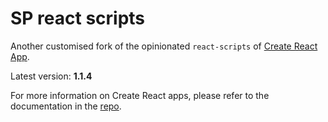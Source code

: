 # SP react scripts

Another customised fork of the opinionated `react-scripts` of [Create React App](https://travis-ci.org/facebookincubator/create-react-app).

Latest version: **1.1.4**


For more information on Create React apps, please refer to the documentation in the [repo](https://travis-ci.org/facebookincubator/create-react-app).
